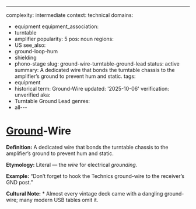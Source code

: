 ---
complexity: intermediate
context: technical
domains:
- equipment
equipment_association:
- turntable
- amplifier
popularity: 5
pos: noun
regions:
- US
see_also:
- ground-loop-hum
- shielding
- phono-stage
slug: ground-wire-turntable-ground-lead
status: active
summary: A dedicated wire that bonds the turntable chassis to the amplifier’s ground
  to prevent hum and static.
tags:
- equipment
- historical
term: Ground-Wire
updated: '2025-10-06'
verification: unverified
aka:
- Turntable Ground Lead
genres:
- all---

# [Ground](../g/ground-loop-hum/)-Wire

**Definition:** A dedicated wire that bonds the turntable chassis to the amplifier’s ground to prevent hum and static.

**Etymology:** Literal — the *wire* for electrical *grounding.*

**Example:** “Don’t forget to hook the Technics ground-wire to the receiver’s GND post.”

**Cultural Note:** * Almost every vintage deck came with a dangling ground-wire; many modern USB tables omit it.


